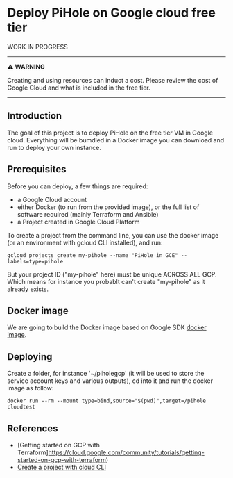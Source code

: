 # Deploy PiHole on Google cloud free tier

WORK IN PROGRESS

---
**⚠ WARNING**

Creating and using resources can induct a cost. Please review the cost of Google Cloud and what is included in the free tier.

---

## Introduction

The goal of this project is to deploy PiHole on the free tier VM in Google cloud. Everything will be bumdled in a Docker image you can download and run to deploy your own instance.

## Prerequisites

Before you can deploy, a few things are required:

- a Google Cloud account
- either Docker (to run from the provided image), or the full list of software required (mainly Terraform and Ansible)
- a Project created in Google Cloud Platform

To create a project from the command line, you can use the docker image (or an environment with gcloud CLI installed), and run:

```script
gcloud projects create my-pihole --name "PiHole in GCE" --labels=type=pihole
```

But your project ID ("my-pihole" here) must be unique ACROSS ALL GCP. Which means for instance you probablt can't create "my-pihole" as it already exists.

## Docker image

We are going to build the Docker image based on Google SDK [docker image](https://cloud.google.com/sdk/docs/downloads-docker).

## Deploying

Create a folder, for instance '~/piholegcp' (it will be used to store the service account keys and various outputs), cd into it and
run the docker image as follow:

```script
docker run --rm --mount type=bind,source="$(pwd)",target=/pihole cloudtest
```

## References

- [Getting started on GCP with Terraform]https://cloud.google.com/community/tutorials/getting-started-on-gcp-with-terraform)
- [Create a project with cloud CLI](https://cloud.google.com/sdk/gcloud/reference/projects/create)

